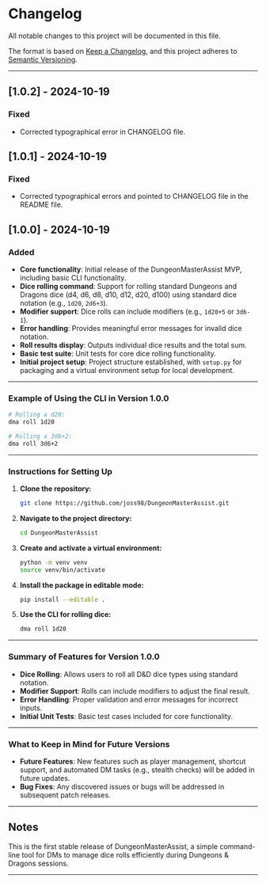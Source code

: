 # Changelog

All notable changes to this project will be documented in this file.

The format is based on [Keep a Changelog](https://keepachangelog.com/en/1.1.0/), and this project adheres to [Semantic Versioning](https://semver.org/spec/v2.0.0.html).

---

## [1.0.2] - 2024-10-19

### Fixed
- Corrected typographical error in CHANGELOG file.

## [1.0.1] - 2024-10-19

### Fixed
- Corrected typographical errors and pointed to CHANGELOG file in the README file.

## [1.0.0] - 2024-10-19

### Added
- **Core functionality**: Initial release of the DungeonMasterAssist MVP, including basic CLI functionality.
- **Dice rolling command**: Support for rolling standard Dungeons and Dragons dice (d4, d6, d8, d10, d12, d20, d100) using standard dice notation (e.g., `1d20`, `2d6+3`).
- **Modifier support**: Dice rolls can include modifiers (e.g., `1d20+5` or `3d6-1`).
- **Error handling**: Provides meaningful error messages for invalid dice notation.
- **Roll results display**: Outputs individual dice results and the total sum.
- **Basic test suite**: Unit tests for core dice rolling functionality.
- **Initial project setup**: Project structure established, with `setup.py` for packaging and a virtual environment setup for local development.

---

### Example of Using the CLI in Version 1.0.0

```bash
# Rolling a d20:
dma roll 1d20

# Rolling a 3d6+2:
dma roll 3d6+2
```

---

### Instructions for Setting Up

1. **Clone the repository:**
   ```bash
   git clone https://github.com/joss98/DungeonMasterAssist.git
   ```

2. **Navigate to the project directory:**
   ```bash
   cd DungeonMasterAssist
   ```

3. **Create and activate a virtual environment:**
   ```bash
   python -m venv venv
   source venv/bin/activate
   ```

4. **Install the package in editable mode:**
   ```bash
   pip install --editable .
   ```

5. **Use the CLI for rolling dice:**
   ```bash
   dma roll 1d20
    ```
---

### Summary of Features for Version 1.0.0

- **Dice Rolling**: Allows users to roll all D&D dice types using standard notation.
- **Modifier Support**: Rolls can include modifiers to adjust the final result.
- **Error Handling**: Proper validation and error messages for incorrect inputs.
- **Initial Unit Tests**: Basic test cases included for core functionality.

---

### What to Keep in Mind for Future Versions

- **Future Features**: New features such as player management, shortcut support, and automated DM tasks (e.g., stealth checks) will be added in future updates.
- **Bug Fixes**: Any discovered issues or bugs will be addressed in subsequent patch releases.

---

## Notes

This is the first stable release of DungeonMasterAssist, a simple command-line tool for DMs to manage dice rolls efficiently during Dungeons & Dragons sessions.

---